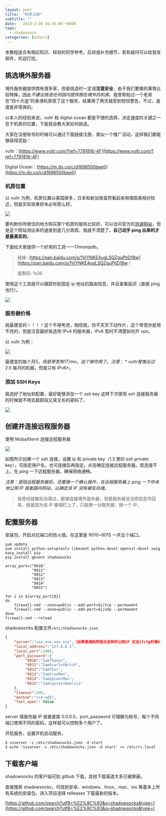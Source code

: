 ```yaml
---
layout: post
title:  "科学上网"
subtitle: ""
date:   2019-2-20 16:56:09 +0800
tags:
  - shadowsock
categories: [others]
---
```


 本教程适合有相应知识、经验的同学参考。后续或补充细节，若有疑问可以给我发邮件，欢迎打扰。

 <!-- more -->

## 挑选境外服务器

境外服务器提供商有很多家，但是挑选时一定请**注意安全**，由于我们要做的事情比较特殊，因此*不建议挑选任何国内提供商在境外的机房*。我曾帮助过一个老哥在“四十大盗”的香港机房搭了这个服务，结果用了两天就受到短信警告，不过，速度是非常爽的。

以本人的经验来说，vultr 和 digital ocean 都是不错的选择，决定速度的关键之一在于机房的位置，下面我会教大家如何挑选。

大家在注册账号的时候可以通过下面链接注册，类似一个推广活动，这样我们都能够获得奖励：

vultr：[https://www.vultr.com/?ref=7791816-4F](https://www.vultr.com/?ref=7791816-4F)

Digital Ocean：[https://m.do.co/c/d1698500bee0](https://m.do.co/c/d1698500bee0)

### 机房位置

以 vultr 为例，机房位置以美国居多，日本和新加坡虽然看起来物理距离相对较近，但是实际效果却未必有那么好。

<img class="col-lg-12 col-md-12 mx-auto" src="\pictures\vultr_serverlocation.png"/>

要判断你所居住的地方购买那个机房的服务比较好，可以访问官方的[测速网站](https://www.vultrvps.com/test-server)，但是这个网站测出来的速度到底几分真假，我就不清楚了，**自己动手 ping 出来的才是最真实的**。

下面给大家提供一个好用的工具——17monipdb。

> 链接: [https://pan.baidu.com/s/1ViYNKE4ugLSQZguPtiD18w](https://pan.baidu.com/s/1ViYNKE4ugLSQZguPtiD18w ) 
>
> 提取码: 1s36 

使用这个工具就可以跟踪你到固定 ip 地址的路由信息，并且查看延迟（直接 ping 也行）。

<img class="col-lg-12 col-md-12 mx-auto" src="\pictures\17inodb_trac.png"/>

### 服务器价格

挑最便宜的！！！！这个不用考虑，相信我，你不天天下动作片，这个带宽你是用不完的，但是注意最好挑选带 IPv4 的服务器，IPv6 暂时不清楚如何开 vpn。

以 vultr 为例：

<img class="col-lg-12 col-md-12 mx-auto" src="\pictures\vultr_create.png"/>

最便宜的每个月$5，但是带宽有 1T/mo，这个够你用了。注意：*vultr 曾推出过$2.5 每月的机器，但是只有 IPv6*。

### 添加 SSH Keys

挑选好了地址和配置，最好能够添加一个 ssh key 这样下次使用 ssh 连接服务器的时候就不用去敲那段又臭又长的密码了。

<img class="col-lg-12 col-md-12 mx-auto" src="\pictures\vultr_sshkey.png"/>

## 创建并连接远程服务器

使用 MobaXterm 连接远程服务器

<img class="col-lg-12 col-md-12 mx-auto" src="\pictures\mobaXterm_ssh.png"/>

如图所示创建一个 ssh 连接，设置 ip 和 private key（1.3 里的 ssh private key），可指定用户名，也可连接后再指定。点击确定连接远程服务器。若连接不上，先 ping 一下远程服务器，确保网络通畅。

*注意：登陆远程服务器后，还要做一个确认操作，在远程服务器上 ping 一下你本地公网 IP 或者国内网站，以确定该 IP 没有被反向墙。*

> 我曾经就被反向墙过，能够连接境外服务器，但是服务器没法把信息传回来，就是因为该 IP 被墙盯上了，只能换一台服务器，换一个 IP。

## 配置服务器

安装包，开启对应端口的防火墙，在这里是 9010~9015 一共五个端口。

``` shell
yum update
yum install python-setuptools libevent python-devel openssl-devel swig
easy_install pip 
pip install gevent shadowsocks

array_port=("9010" 
            "9011"
            "9012"
            "9013"
            "9014"
            "9015")

for i in ${array_port[@]}
do
    firewall-cmd --zone=public --add-port=$i/tcp --permanent
    firewall-cmd --zone=public --add-port=$i/udp --permanent
done
firewall-cmd --reload
```

shadowsocks 配置文件`/etc/shadowsocks.json`

```json
{
    "server":"xxx.xxx.xxx.xxx",（如果是遇到阿里云这样的公网IP 无法ifcfg的填0.0.0.0）
    "local_address":"127.0.0.1",
    "local_port":1080,
    "port_password":{
         "9010":"IamThanos",
         "9011":"IamScarletWitch",
         "9012":"IamThor",
         "9013":"IamIronMan",
         "9014":"IamSpiderMan",
         "9015":"IamCaptainAmerica"
    },
    "timeout":300,
    "method":"rc4-md5",
    "fast_open": false
}
```

server 填服务器 IP 或者直接 0.0.0.0，port_password 可理解为账号，每个不同端口使用不同的密码，这样就可以控制多个用户了。

开启服务，设置开机启动服务。

```shell
$ ssserver -c /etc/shadowsocks.json -d start
$ echo 'ssserver -c /etc/shadowsocks.json -d start' >> /etc/rc.local
```

## 下载客户端

shadowsocks 的客户端可到 github 下载，其他下载渠道大多已被屏蔽。

直接搜索 shadowsocks，可找到安卓、windows、linux、mac、ios 等基本上所有系统的安装包，进入项目选择 relleases 下载最新的版本。

[https://github.com/search?utf8=%E2%9C%93&q=shadowsocks&type=](https://github.com/search?utf8=%E2%9C%93&q=shadowsocks&type=)
